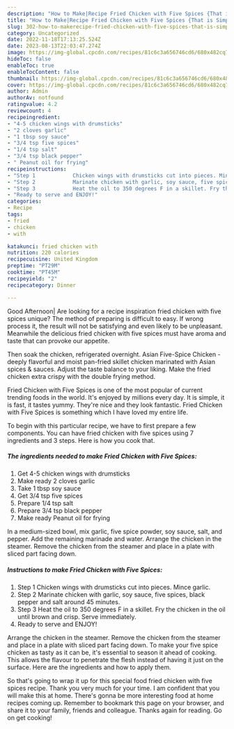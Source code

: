 ```yaml
---
description: "How to Make|Recipe Fried Chicken with Five Spices {That is Simple"
title: "How to Make|Recipe Fried Chicken with Five Spices {That is Simple"
slug: 302-how-to-makerecipe-fried-chicken-with-five-spices-that-is-simple
category: Uncategorized
date: 2022-11-18T17:13:25.524Z
date: 2023-08-13T22:03:47.274Z
image: https://img-global.cpcdn.com/recipes/81c6c3a656746cd6/680x482cq70/fried-chicken-with-five-spices-recipe-main-photo.jpg
hideToc: false
enableToc: true
enableTocContent: false
thumbnail: https://img-global.cpcdn.com/recipes/81c6c3a656746cd6/680x482cq70/fried-chicken-with-five-spices-recipe-main-photo.jpg
cover: https://img-global.cpcdn.com/recipes/81c6c3a656746cd6/680x482cq70/fried-chicken-with-five-spices-recipe-main-photo.jpg
author: Admin
authorAv: notfound
ratingvalue: 4.2
reviewcount: 4
recipeingredient:
- "4-5 chicken wings with drumsticks"
- "2 cloves garlic"
- "1 tbsp soy sauce"
- "3/4 tsp five spices"
- "1/4 tsp salt"
- "3/4 tsp black pepper"
- " Peanut oil for frying"
recipeinstructions:
- "Step 1            Chicken wings with drumsticks cut into pieces. Mince garlic."
- "Step 2            Marinate chicken with garlic, soy sauce, five spices, black pepper and salt around 45 minutes."
- "Step 3            Heat the oil to 350 degrees F in a skillet. Fry the chicken in the oil until brown and crisp. Serve immediately."
- "Ready to serve and ENJOY!"
categories:
- Recipe
tags:
- fried
- chicken
- with

katakunci: fried chicken with 
nutrition: 220 calories
recipecuisine: United Kingdom
preptime: "PT29M"
cooktime: "PT45M"
recipeyield: "2"
recipecategory: Dinner

---
```



Good Afternoon| Are looking for a recipe inspiration fried chicken with five spices unique? The method of preparing is difficult to easy. If wrong process it, the result will not be satisfying and even likely to be unpleasant. Meanwhile the delicious fried chicken with five spices must have aroma and taste that can provoke our appetite.





Then soak the chicken, refrigerated overnight. Asian Five-Spice Chicken - deeply flavorful and moist pan-fried skillet chicken marinated with Asian spices &amp; sauces. Adjust the taste balance to your liking. Make the fried chicken extra crispy with the double frying method.

Fried Chicken with Five Spices is one of the most popular of current trending foods in the world. It's enjoyed by millions every day. It is simple, it is fast, it tastes yummy. They're nice and they look fantastic. Fried Chicken with Five Spices is something which I have loved my entire life.


To begin with this particular recipe, we have to first prepare a few components. You can have fried chicken with five spices using 7 ingredients and 3 steps. Here is how you cook that.

<!--inarticleads1-->

##### The ingredients needed to make Fried Chicken with Five Spices:

1. Get 4-5 chicken wings with drumsticks
1. Make ready 2 cloves garlic
1. Take 1 tbsp soy sauce
1. Get 3/4 tsp five spices
1. Prepare 1/4 tsp salt
1. Prepare 3/4 tsp black pepper
1. Make ready  Peanut oil for frying


In a medium-sized bowl, mix garlic, five spice powder, soy sauce, salt, and pepper. Add the remaining marinade and water. Arrange the chicken in the steamer. Remove the chicken from the steamer and place in a plate with sliced part facing down. 

<!--inarticleads2-->

##### Instructions to make Fried Chicken with Five Spices:

1. Step 1            Chicken wings with drumsticks cut into pieces. Mince garlic.
1. Step 2            Marinate chicken with garlic, soy sauce, five spices, black pepper and salt around 45 minutes.
1. Step 3            Heat the oil to 350 degrees F in a skillet. Fry the chicken in the oil until brown and crisp. Serve immediately.
1. Ready to serve and ENJOY!

Arrange the chicken in the steamer. Remove the chicken from the steamer and place in a plate with sliced part facing down. To make your five spice chicken as tasty as it can be, it&#39;s essential to season it ahead of cooking. This allows the flavour to penetrate the flesh instead of having it just on the surface. Here are the ingredients and how to apply them. 

So that's going to wrap it up for this special food fried chicken with five spices recipe. Thank you very much for your time. I am confident that you will make this at home. There's gonna be more interesting food at home recipes coming up. Remember to bookmark this page on your browser, and share it to your family, friends and colleague. Thanks again for reading. Go on get cooking!

